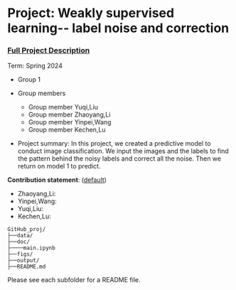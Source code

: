 # Project: Weakly supervised learning-- label noise and correction


### [Full Project Description](doc/project3_desc.md)

Term: Spring 2024

+ Group 1
+ Group members
	+ Group member Yuqi,Liu
	+ Group member Zhaoyang,Li
	+ Group member Yinpei,Wang
	+ Group member Kechen,Lu

+ Project summary: In this project, we created a predictive model to conduct image classification. We input the images and the labels to find the pattern behind the noisy labels and correct all the noise. Then we return on model 1 to predict.
	

**Contribution statement**: ([default](doc/a_note_on_contributions.md))    
+ Zhaoyang,Li:
+ Yinpei,Wang:
+ Yuqi,Liu:
+ Kechen,Lu:


```
GitHub_proj/
├──data/
├──doc/
├────main.ipynb
├──figs/
├──output/
├──README.md
```
Please see each subfolder for a README file.
